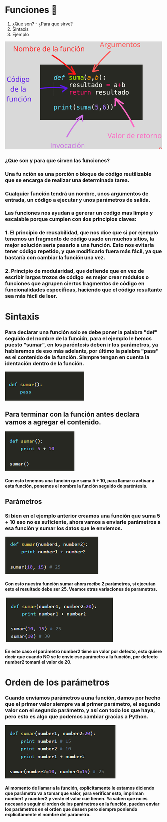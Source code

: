 #  Funciones 🐍

1. ¿Que son? - ¿Para que sirve?
2. Sintaxis
3. Ejemplo

![funciones](/imagenes/funciones.png)

### ¿Que son y para que sirven las funciones?

### Una fu nción es una porción o bloque de código reutilizable que se encarga de realizar una determinada tarea.
### Cualquier función tendrá un nombre, unos argumentos de entrada, un código a ejecutar y unos parámetros de salida.
### Las funciones nos ayudan a generar un codigo mas limpio y escalable porque cumplen con dos principios claves: 
### 1. El principio de reusabilidad, que nos dice que si por ejemplo tenemos un fragmento de código usado en muchos sitios, la mejor solución sería pasarlo a una función. Esto nos evitaría tener código repetido, y que modificarlo fuera más fácil, ya que bastaría con cambiar la función una vez.
### 2. Principio de modularidad, que defiende que en vez de escribir largos trozos de código, es mejor crear módulos o funciones que agrupen ciertos fragmentos de código en funcionalidades específicas, haciendo que el código resultante sea más fácil de leer.


# Sintaxis

### Para declarar una función solo se debe poner la palabra "def" seguido del nombre de la función, para el ejemplo le hemos puesto "sumar", en los paréntesis deben ir los parámetros, ya hablaremos de eso más adelante, por último la palabra "pass" es el contenido de la función. Siempre tengan en cuenta la identación dentro de la función.
![ejemplo](/imagenes/funciones1.png)

## Para terminar con la función antes declara vamos a agregar el contenido.
![ejemplo](/imagenes/funciones2.png)

#### Con esto tenemos una función que suma 5 + 10, para llamar o activar a esta función, ponemos el nombre la función seguido de paréntesis.

## Parámetros

### Si bien en el ejemplo anterior creamos una función que suma 5 + 10 eso no es suficiente, ahora vamos a enviarle parámetros a esa función y sumar los datos que le enviemos.
![ejemplo](/imagenes/funciones3.png)

#### Con esto nuestra función sumar ahora recibe 2 parámetros, si ejecutan esto el resultado debe ser 25. Veamos otras variaciones de parametros.

![ejemplo](/imagenes/funciones4.png)
#### En este caso el parámetro number2 tiene un valor por defecto, esto quiere decir que cuando NO se le envie ese parámetro a la función, por defecto number2 tomará el valor de 20.

# Orden de los parámetros

### Cuando enviamos parámetros a una función, damos por hecho que el primer valor siempre va al primer parámetro, el segundo valor con el segundo parámetro, y así con todo los que haya, pero esto es algo que podemos cambiar gracias a Python.
![ejemplo](/imagenes/funciones5.png)

#### Al momento de llamar a la función, explícitamente le estamos diciendo que parámetro va a tomar que valor, para verificar esto, impriman number1 y number2 y verán el valor que tienen. Ya saben que no es necesario seguir el orden de los parámetros en la función, pueden enviar los parámetros en el orden que deseen pero siempre poniendo explícitamente el nombre del parámetro.

